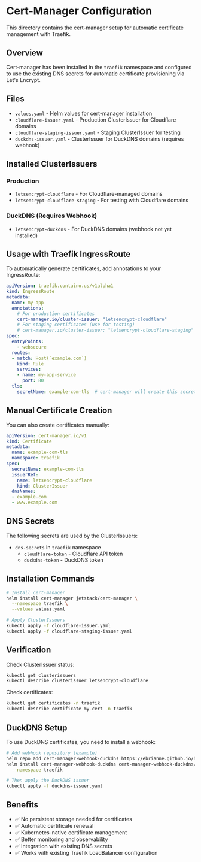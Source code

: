 # Cert-Manager Configuration

This directory contains the cert-manager setup for automatic certificate management with Traefik.

## Overview

Cert-manager has been installed in the `traefik` namespace and configured to use the existing DNS secrets for automatic certificate provisioning via Let's Encrypt.

## Files

- `values.yaml` - Helm values for cert-manager installation
- `cloudflare-issuer.yaml` - Production ClusterIssuer for Cloudflare domains
- `cloudflare-staging-issuer.yaml` - Staging ClusterIssuer for testing
- `duckdns-issuer.yaml` - ClusterIssuer for DuckDNS domains (requires webhook)

## Installed ClusterIssuers

### Production
- `letsencrypt-cloudflare` - For Cloudflare-managed domains
- `letsencrypt-cloudflare-staging` - For testing with Cloudflare domains

### DuckDNS (Requires Webhook)
- `letsencrypt-duckdns` - For DuckDNS domains (webhook not yet installed)

## Usage with Traefik IngressRoute

To automatically generate certificates, add annotations to your IngressRoute:

```yaml
apiVersion: traefik.containo.us/v1alpha1
kind: IngressRoute
metadata:
  name: my-app
  annotations:
    # For production certificates
    cert-manager.io/cluster-issuer: "letsencrypt-cloudflare"
    # For staging certificates (use for testing)
    # cert-manager.io/cluster-issuer: "letsencrypt-cloudflare-staging"
spec:
  entryPoints:
    - websecure
  routes:
  - match: Host(`example.com`)
    kind: Rule
    services:
    - name: my-app-service
      port: 80
  tls:
    secretName: example-com-tls  # cert-manager will create this secret
```

## Manual Certificate Creation

You can also create certificates manually:

```yaml
apiVersion: cert-manager.io/v1
kind: Certificate
metadata:
  name: example-com-tls
  namespace: traefik
spec:
  secretName: example-com-tls
  issuerRef:
    name: letsencrypt-cloudflare
    kind: ClusterIssuer
  dnsNames:
  - example.com
  - www.example.com
```

## DNS Secrets

The following secrets are used by the ClusterIssuers:

- `dns-secrets` in `traefik` namespace
  - `cloudflare-token` - Cloudflare API token
  - `duckdns-token` - DuckDNS token

## Installation Commands

```bash
# Install cert-manager
helm install cert-manager jetstack/cert-manager \
  --namespace traefik \
  --values values.yaml

# Apply ClusterIssuers
kubectl apply -f cloudflare-issuer.yaml
kubectl apply -f cloudflare-staging-issuer.yaml
```

## Verification

Check ClusterIssuer status:
```bash
kubectl get clusterissuers
kubectl describe clusterissuer letsencrypt-cloudflare
```

Check certificates:
```bash
kubectl get certificates -n traefik
kubectl describe certificate my-cert -n traefik
```

## DuckDNS Setup

To use DuckDNS certificates, you need to install a webhook:

```bash
# Add webhook repository (example)
helm repo add cert-manager-webhook-duckdns https://ebrianne.github.io/helm-charts
helm install cert-manager-webhook-duckdns cert-manager-webhook-duckdns/cert-manager-webhook-duckdns \
  --namespace traefik

# Then apply the DuckDNS issuer
kubectl apply -f duckdns-issuer.yaml
```

## Benefits

- ✅ No persistent storage needed for certificates
- ✅ Automatic certificate renewal
- ✅ Kubernetes-native certificate management
- ✅ Better monitoring and observability
- ✅ Integration with existing DNS secrets
- ✅ Works with existing Traefik LoadBalancer configuration